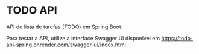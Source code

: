 # TODO API
API de lista de tarefas (TODO) em Spring Boot.

Para testar a API, utilize a interface Swagger UI disponível em https://todo-api-spring.onrender.com/swagger-ui/index.html
